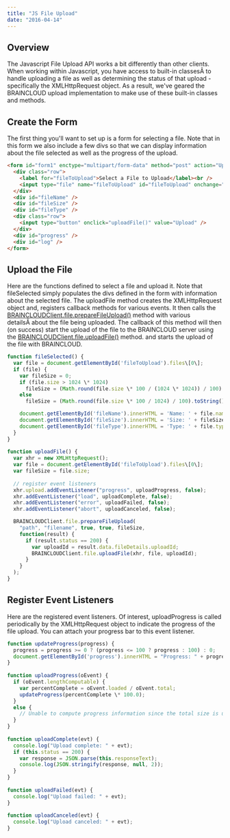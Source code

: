 ```yaml
---
title: "JS File Upload"
date: "2016-04-14"
---
```


## Overview

The Javascript File Upload API works a bit differently than other clients. When working within Javascript, you have access to built-in classesÂ to handle uploading a file as well as determining the status of that upload - specifically the XMLHttpRequest object. As a result, we've geared the BRAINCLOUD upload implementation to make use of these built-in classes and methods.

## Create the Form

The first thing you'll want to set up is a form for selecting a file. Note that in this form we also include a few divs so that we can display information about the file selected as well as the progress of the upload.
```html
<form id="form1" enctype="multipart/form-data" method="post" action="Upload.aspx">
  <div class="row">
    <label for="fileToUpload">Select a File to Upload</label><br />
    <input type="file" name="fileToUpload" id="fileToUpload" onchange="fileSelected();" />
  </div>
  <div id="fileName" />
  <div id="fileSize" />
  <div id="fileType" />
  <div class="row">
    <input type="button" onclick="uploadFile()" value="Upload" />
  </div>
  <div id="progress" />
  <div id="log" />
</form>
```
## Upload the File

Here are the functions defined to select a file and upload it. Note that fileSelected simply populates the divs defined in the form with information about the selected file. The uploadFile method creates the XMLHttpRequest object and, registers callback methods for various events. It then calls the [BRAINCLOUDClient.file.prepareFileUpload()](/api/preparefileupload/js/only) method with various detailsÂ about the file being uploaded. The callback of this method will then (on success) start the upload of the file to the BRAINCLOUD server using the [BRAINCLOUDClient.file.uploadFile()](/api/uploadfile/js/only) method. and starts the upload of the file with BRAINCLOUD.
```js
function fileSelected() {
  var file = document.getElementById('fileToUpload').files\[0\];
  if (file) {
    var fileSize = 0;
    if (file.size > 1024 \* 1024)
      fileSize = (Math.round(file.size \* 100 / (1024 \* 1024)) / 100).toString() + 'MB';
    else
      fileSize = (Math.round(file.size \* 100 / 1024) / 100).toString() + 'KB';

    document.getElementById('fileName').innerHTML = 'Name: ' + file.name;
    document.getElementById('fileSize').innerHTML = 'Size: ' + fileSize;
    document.getElementById('fileType').innerHTML = 'Type: ' + file.type;
  }
}
		
function uploadFile() {
  var xhr = new XMLHttpRequest();
  var file = document.getElementById('fileToUpload').files\[0\];
  var fileSize = file.size;
		
  // register event listeners
  xhr.upload.addEventListener("progress", uploadProgress, false);
  xhr.addEventListener("load", uploadComplete, false);
  xhr.addEventListener("error", uploadFailed, false);
  xhr.addEventListener("abort", uploadCanceled, false);

  BRAINCLOUDClient.file.prepareFileUpload(
    "path", "filename", true, true, fileSize, 
    function(result) {
      if (result.status == 200) {
        var uploadId = result.data.fileDetails.uploadId;
        BRAINCLOUDClient.file.uploadFile(xhr, file, uploadId);
      }
    }
  );
}
```
## Register Event Listeners

Here are the registered event listeners. Of interest, uploadProgress is called periodically by the XMLHttpRequest object to indicate the progress of the file upload. You can attach your progress bar to this event listener.
```js
function updateProgress(progress) {
  progress = progress >= 0 ? (progress <= 100 ? progress : 100) : 0;
  document.getElementById('progress').innerHTML = "Progress: " + progress + "%";
}
	
function uploadProgress(oEvent) {
  if (oEvent.lengthComputable) {
    var percentComplete = oEvent.loaded / oEvent.total;
    updateProgress(percentComplete \* 100.0);
  }
  else {
    // Unable to compute progress information since the total size is unknown
  }
}
	
function uploadComplete(evt) {
  console.log("Upload complete: " + evt);
  if (this.status == 200) {
    var response = JSON.parse(this.responseText);
    console.log(JSON.stringify(response, null, 2));
  }
}
	
function uploadFailed(evt) {
  console.log("Upload failed: " + evt);
}
	
function uploadCanceled(evt) {
  console.log("Upload canceled: " + evt);
}
```